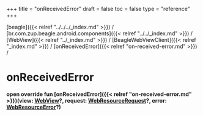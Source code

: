 +++
title = "onReceivedError"
draft = false
toc = false
type = "reference"
+++

[beagle]({{< relref "../../../_index.md" >}}) / [br.com.zup.beagle.android.components]({{< relref "../../_index.md" >}}) / [WebView]({{< relref "../_index.md" >}}) / [BeagleWebViewClient]({{< relref "_index.md" >}}) / [onReceivedError]({{< relref "on-received-error.md" >}}) / 



# onReceivedError  
  
<b><b>open override fun [onReceivedError]({{< relref "on-received-error.md" >}})(view: [WebView](https://developer.android.com/reference/kotlin/android/webkit/WebView.html)?, request: [WebResourceRequest](https://developer.android.com/reference/kotlin/android/webkit/WebResourceRequest.html)?, error: [WebResourceError](https://developer.android.com/reference/kotlin/android/webkit/WebResourceError.html)?)</b></b>  



